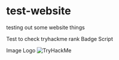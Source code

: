 # test-website
testing out some website things

Test to check tryhackme rank
Badge Script
<script src="https://tryhackme.com/badge/98590"></script>

Image Logo
<img src="https://tryhackme-badges.s3.amazonaws.com/br0wnboi.png" alt="TryHackMe">
